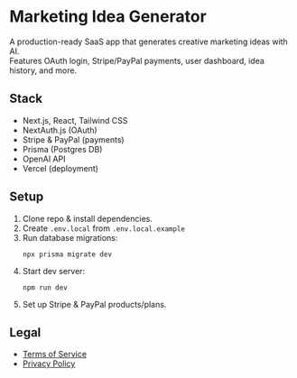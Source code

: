 # Marketing Idea Generator

A production-ready SaaS app that generates creative marketing ideas with AI.  
Features OAuth login, Stripe/PayPal payments, user dashboard, idea history, and more.

## Stack

- Next.js, React, Tailwind CSS
- NextAuth.js (OAuth)
- Stripe & PayPal (payments)
- Prisma (Postgres DB)
- OpenAI API
- Vercel (deployment)

## Setup

1. Clone repo & install dependencies.
2. Create `.env.local` from `.env.local.example`
3. Run database migrations:
   ```
   npx prisma migrate dev
   ```
4. Start dev server:
   ```
   npm run dev
   ```
5. Set up Stripe & PayPal products/plans.

## Legal

- [Terms of Service](pages/terms.js)
- [Privacy Policy](pages/privacy.js)